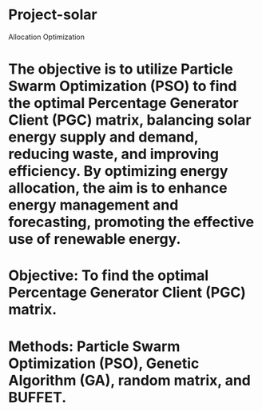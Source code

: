 # Project-solar
 Allocation Optimization
# The objective is to utilize Particle Swarm Optimization (PSO) to find the optimal Percentage Generator Client (PGC) matrix, balancing solar energy supply and demand, reducing waste, and improving efficiency. By optimizing energy allocation, the aim is to enhance energy management and forecasting, promoting the effective use of renewable energy.

# Objective: To find the optimal Percentage Generator Client (PGC) matrix.
# Methods: Particle Swarm Optimization (PSO), Genetic Algorithm (GA), random matrix, and BUFFET.
